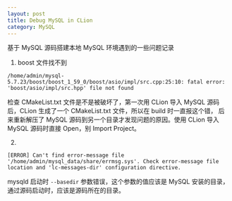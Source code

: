 ```yaml
---
layout: post
title: Debug MySQL in CLion
category: MySQL
---
```


基于 MySQL 源码搭建本地 MySQL 环境遇到的一些问题记录

1. boost 文件找不到
```
/home/admin/mysql-5.7.23/boost/boost_1_59_0/boost/asio/impl/src.cpp:25:10: fatal error: 'boost/asio/impl/src.hpp' file not found
```
检查 CMakeList.txt 文件是不是被破坏了，第一次用 CLion 导入 MySQL 源码后，CLion 生成了一个 CMakeList.txt 文件，所以在 build 时一直报这个错，
后来重新解压了 MySQL 源码到另一个目录才发现问题的原因。使用 CLion 导入 MySQL 源码时直接 Open，别 Import Project。

2. 

```
[ERROR] Can't find error-message file '/home/admin/mysql_data/share/errmsg.sys'. Check error-message file location and 'lc-messages-dir' configuration directive.
```
mysqld 启动时 `--basedir` 参数错误，这个参数的值应该是 MySQL 安装的目录，通过源码启动时，应该是源码所在的目录。
